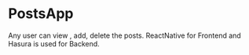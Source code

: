 # PostsApp
Any user can view , add, delete the posts.  ReactNative for Frontend and Hasura is used for Backend.

